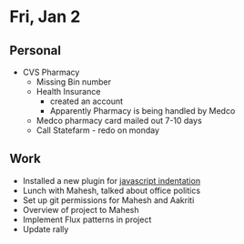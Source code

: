 # Fri, Jan 2

## Personal
* CVS Pharmacy
  * Missing Bin number
  * Health Insurance
    * created an account
    * Apparently Pharmacy is being handled by Medco
  * Medco pharmacy card mailed out 7-10 days
  * Call Statefarm - redo on monday

## Work
  * Installed a new plugin for [javascript indentation](https://github.com/pangloss/vim-javascript)
  * Lunch with Mahesh, talked about office politics
  * Set up git permissions for Mahesh and Aakriti
  * Overview of project to Mahesh
  * Implement Flux patterns in project
  * Update rally

